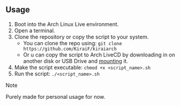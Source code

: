 ## Usage
1. Boot into the Arch Linux Live environment.
2. Open a terminal.
3. Clone the repository or copy the script to your system.
   - You can clone the repo using: `git clone https://github.com/KiraiF/kiraiarch`
   - Or u can copy the script to Arch LiveCD by downloading in on another disk or USB Drive and [mounting](https://man.archlinux.org/man/mount.8) it.  
5. Make the script executable: `chmod +x <script_name>.sh`
6. Run the script: `./<script_name>.sh`

> [!NOTE]
>  Purely made for personal usage for now.
